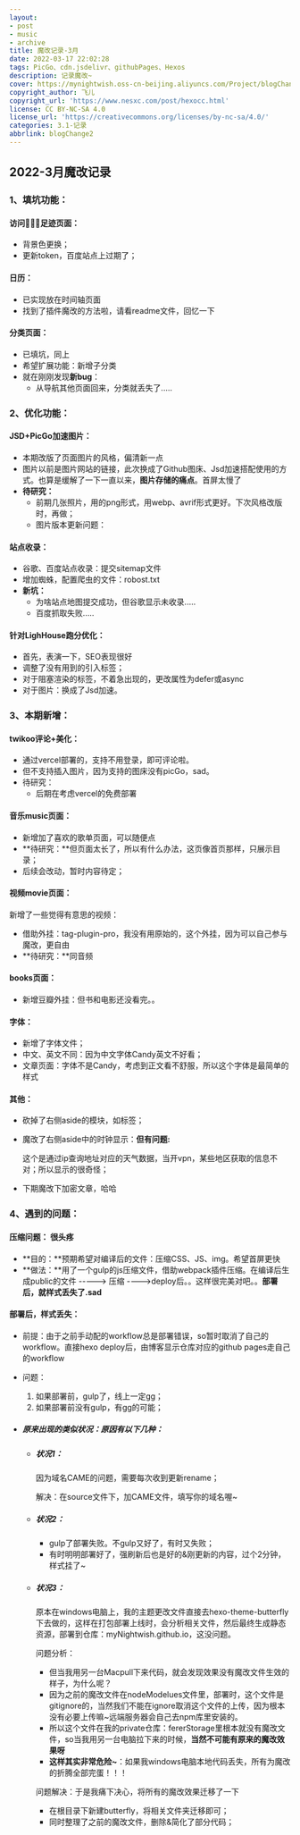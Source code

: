 ```yaml
---
layout: 
- post 
- music
- archive
title: 魔改记录-3月
date: 2022-03-17 22:02:28
tags: PicGo、cdn.jsdelivr、githubPages、Hexos
description: 记录魔改~
cover: https://mynightwish.oss-cn-beijing.aliyuncs.com/Project/blogChange.png
copyright_author: 飞儿
copyright_url: 'https://www.nesxc.com/post/hexocc.html'
license: CC BY-NC-SA 4.0
license_url: 'https://creativecommons.org/licenses/by-nc-sa/4.0/'
categories: 3.1-记录
abbrlink: blogChange2
---
```

## 2022-3月魔改记录 ##

### 1、填坑功能： ###

#### 访问足迹页面： ####

* 背景色更换；
* 更新token，百度站点上过期了；

#### 日历： ####

* 已实现放在时间轴页面 
* 找到了插件魔改的方法啦，请看readme文件，回忆一下

#### 分类页面： ####

* 已填坑，同上
* 希望扩展功能：新增子分类
* 就在刚刚发现**新bug**：
  * 从导航其他页面回来，分类就丢失了.....

### 2、优化功能： ###

#### JSD+PicGo加速图片： ####

* 本期改版了页面图片的风格，偏清新一点
* 图片以前是图片网站的链接，此次换成了Github图床、Jsd加速搭配使用的方式。也算是缓解了一下一直以来，**图片存储的痛点**。首屏太慢了
* **待研究：**
  * 前期几张照片，用的png形式，用webp、avrif形式更好。下次风格改版时，再做；
  * 图片版本更新问题：

#### 站点收录： ####

* 谷歌、百度站点收录：提交sitemap文件
* 增加蜘蛛，配置爬虫的文件：robost.txt
* **新坑：**
  * 为啥站点地图提交成功，但谷歌显示未收录.....
  * 百度抓取失败.....

#### 针对LighHouse跑分优化： ####

* 首先，表演一下，SEO表现很好
* 调整了没有用到的引入标签；
* 对于阻塞渲染的标签，不着急出现的，更改属性为defer或async
* 对于图片：换成了Jsd加速。

### 3、本期新增： ###

#### twikoo评论+美化： ####

* 通过vercel部署的，支持不用登录，即可评论啦。
* 但不支持插入图片，因为支持的图床没有picGo，sad。
* 待研究：
  * 后期在考虑vercel的免费部署

#### 音乐music页面： ####

* 新增加了喜欢的歌单页面，可以随便点
* **待研究：**但页面太长了，所以有什么办法，这页像首页那样，只展示目录；
* 后续会改动，暂时内容待定；

#### 视频movie页面： ####

新增了一些觉得有意思的视频：

* 借助外挂：tag-plugin-pro，我没有用原始的，这个外挂，因为可以自己参与魔改，更自由
* **待研究：**同音频

#### books页面： ####

* 新增豆瓣外挂：但书和电影还没看完。。

#### 字体： ####

* 新增了字体文件；
* 中文、英文不同：因为中文字体Candy英文不好看；
* 文章页面：字体不是Candy，考虑到正文看不舒服，所以这个字体是最简单的样式

#### 其他： ####

* 砍掉了右侧aside的模块，如标签；

* 魔改了右侧aside中的时钟显示：**但有问题:**

  这个是通过ip查询地址对应的天气数据，当开vpn，某些地区获取的信息不对；所以显示的很奇怪；
* 下期魔改下加密文章，哈哈

### 4、遇到的问题： ###

#### 压缩问题：  很头疼 ####

* **目的：**预期希望对编译后的文件：压缩CSS、JS、img。希望首屏更快
* **做法：**用了一个gulp的js压缩文件，借助webpack插件压缩。在编译后生成public的文件 -----> 压缩 ---->deploy后。。这样很完美对吧。。**部署后，就样式丢失了.sad**

#### 部署后，样式丢失： ####

* 前提：由于之前手动配的workflow总是部署错误，so暂时取消了自己的workflow。直接hexo deploy后，由博客显示仓库对应的github pages走自己的workflow
* 问题：
  1. 如果部署前，gulp了，线上一定gg；
  2. 如果部署前没有gulp，有gg的可能；

* ##### 原来出现的类似状况：原因有以下几种： #####

  * ##### 状况1： #####

    因为域名CAME的问题，需要每次收到更新rename；

    解决：在source文件下，加CAME文件，填写你的域名喔~

  * ##### 状况2： #####

    * gulp了部署失败。不gulp又好了，有时又失败；
    * 有时明明部署好了，强刷新后也是好的&刚更新的内容，过个2分钟，样式挂了~

  * ##### 状况3： #####

    原本在windows电脑上，我的主题更改文件直接去hexo-theme-butterfly下去做的，这样在打包部署上线时，会分析相关文件，然后最终生成静态资源，部署到仓库：myNightwish.github.io，这没问题。

    问题分析：

    * 但当我用另一台Macpull下来代码，就会发现效果没有魔改文件生效的样子，为什么呢？
    * 因为之前的魔改文件在nodeModelues文件里，部署时，这个文件是gitignore的，当然我们不能在ignore取消这个文件的上传，因为根本没有必要上传嘛~远端服务器会自己去npm库里安装的。
    * 所以这个文件在我的private仓库：fererStorage里根本就没有魔改文件，so当我用另一台电脑拉下来的时候，**当然不可能有原来的魔改效果呀**
    * **这样其实非常危险~**：如果我windows电脑本地代码丢失，所有为魔改的折腾全部完蛋！！！

    问题解决：于是我痛下决心，将所有的魔改效果迁移了一下

    * 在根目录下新建butterfly，将相关文件夹迁移即可；
    * 同时整理了之前的魔改文件，删除&简化了部分代码；